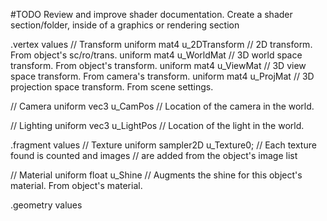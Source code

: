 #TODO Review and improve shader documentation. Create a shader section/folder, inside of a graphics or rendering section

.vertex values
// Transform
uniform mat4 u_2DTransform // 2D transform. From object's sc/ro/trans.
uniform mat4 u_WorldMat // 3D world space transform. From object's transform.
uniform mat4 u_ViewMat // 3D view space transform. From camera's transform.
uniform mat4 u_ProjMat // 3D projection space transform. From scene settings.

// Camera
uniform vec3 u_CamPos // Location of the camera in the world.

// Lighting
uniform vec3 u_LightPos // Location of the light in the world.

.fragment values
// Texture
uniform sampler2D u_Texture0; // Each texture found is counted and images
				// are added from the object's image list

// Material
uniform float u_Shine // Augments the shine for this object's material. From object's material.

.geometry values